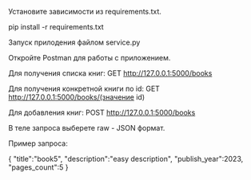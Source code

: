 Установите зависимости из requirements.txt.

pip install -r requirements.txt


Запуск прилодения файлом service.py



Откройте Postman для работы с приложением.

Для получения списка книг:
GET http://127.0.0.1:5000/books

Для получения конкретной книги по id:
GET http://127.0.0.1:5000/books/(значение id)

Для добавления книг:
POST http://127.0.0.1:5000/books

В теле запроса выберете raw - JSON формат.

Пример запроса:

{
    "title":"book5",
    "description":"easy description",
    "publish_year":2023,
    "pages_count":5
}
